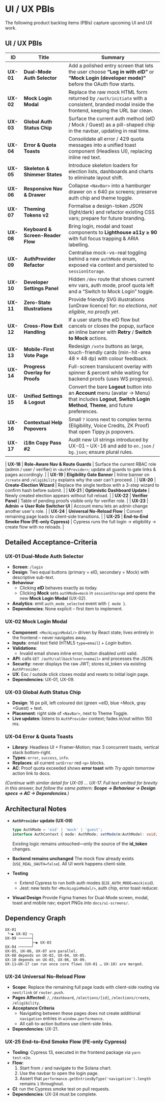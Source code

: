 # UI / UX PBIs

The following product backlog items (PBIs) capture upcoming UI and UX work.

## UI / UX PBIs

| ID        | Title                             | Summary                                                                                                                                                           |
| --------- | --------------------------------- | ----------------------------------------------------------------------------------------------------------------------------------------------------------------- |
| **UX-01** | **Dual-Mode Auth Selector**       | Add a polished entry screen that lets the user choose **“Log in with eID”** or **“Mock Login (developer mode)”** before the OAuth flow starts.                    |
| **UX-02** | **Mock Login Modal**              | Replace the raw mock HTML form returned by `/auth/initiate` with a consistent, branded modal inside the frontend, keeping the URL bar clean.                      |
| **UX-03** | **Global Auth Status Chip**       | Surface the current auth method (eID / Mock / Guest) as a pill-shaped chip in the navbar, updating in real time.                                                  |
| **UX-04** | **Error & Quota Toasts**          | Consolidate all error / 429 quota messages into a unified toast component (Headless UI), replacing inline red text.                                               |
| **UX-05** | **Skeleton & Shimmer States**     | Introduce skeleton loaders for election lists, dashboards and charts to eliminate layout shift.                                                                   |
| **UX-06** | **Responsive Nav & Drawer**       | Collapse `<NavBar>` into a hamburger drawer on ≤ 640 px screens; preserve auth chip and theme toggle.                                                             |
| **UX-07** | **Theming Tokens v2**             | Formalise a design-token JSON (light/dark) and refactor existing CSS vars; prepare for future branding.                                                           |
| **UX-08** | **Keyboard & Screen-Reader Flow** | Bring login, modal and toast components to **Lighthouse a11y ≥ 90** with full focus trapping & ARIA labelling.                                                    |
| **UX-09** | **AuthProvider Refactor**         | Centralise mock-vs-real toggling behind a new `authMode` enum, exposed via context and persisted to `sessionStorage`.                                               |
| **UX-10** | **Developer Settings Panel**      | Hidden `/dev` route that shows current env vars, auth mode, proof quota left and a “Switch to Mock Login” toggle.                                                 |
| **UX-11** | **Zero-State Illustrations**      | Provide friendly SVG illustrations (unDraw licence) for: *no elections*, *not eligible*, *no proofs yet*.                                                         |
| **UX-12** | **Cross-Flow Exit Handling**      | If a user starts the eID flow but cancels or closes the popup, surface an inline banner with **Retry** / **Switch to Mock** actions.                              |
| **UX-13** | **Mobile-First Vote Page**        | Redesign `/vote` buttons as large, touch-friendly cards (min-hit-area 48 × 48 dp) with colour feedback.                                                           |
| **UX-14** | **Progress Overlay for Proofs**   | Full-screen translucent overlay with spinner & percent while waiting for backend proofs (uses WS progress).                                                       |
| **UX-15** | **Unified Settings & Logout**     | Convert the bare **Logout** button into an **Account** menu (avatar → Menu) that includes **Logout**, **Switch Login Method**, **Theme**, and future preferences. |
| **UX-16** | **Contextual Help Popovers**      | Small `?` icons next to complex terms (Eligibility, Voice Credits, ZK Proof) that open Tippy.js popovers.                                                         |
| **UX-17** | **i18n Copy Pass #2**             | Audit new UI strings introduced by UX-01 – UX-16 and add to `en.json` / `bg.json`; ensure plural rules.                                                           |

| **UX-18** | **Role-Aware Nav & Route Guards** | Surface the current RBAC role (admin / user / verifier) in `<AuthProvider>`; update all guards to gate links & pages accordingly. |
| **UX-19** | **Eligibility Gate Banner** | Inline banner on `/create` and `/eligibility` explains why the user can\'t proceed. |
| **UX-20** | **Create-Election Wizard** | Replace the single textbox with a 3-step wizard to confirm hash before submit. |
| **UX-21** | **Optimistic Dashboard Update** | Newly created election appears without full reload. |
| **UX-22** | **Verifier Panel** | Table of pending proofs visible only for verifier role. |
| **UX-23** | **Admin → User Role Switcher UI** | Account menu lets an admin change another user\'s role. |
| **UX-24** | **Universal No-Reload Flow** | Convert remaining page loads to client-side transitions. |
| **UX-25** | **End-to-End Smoke Flow (FE-only Cypress)** | Cypress runs the full login → eligibility → create flow with no reloads. |
## Detailed Acceptance-Criteria

### UX-01  Dual-Mode Auth Selector

* **Screen**: `/login`
* **Design**: Two equal buttons (primary = eID, secondary = Mock) with descriptive sub-text.
* **Behaviour**
  * Clicking **eID** behaves exactly as today.
  * Clicking **Mock** sets `authMode=mock` in `sessionStorage` and opens the new **Mock Login Modal** (UX-02).
* **Analytics**: emit `auth_mode_selected` event with `{ mode }`.
* **Dependencies**: None explicit – first item to implement.

### UX-02  Mock Login Modal

* **Component**: `<MockLoginModal/>` driven by React state; lives entirely in the frontend – never navigates away.
* **Inputs**: email text field (HTML5 `type=email`) + *Login* button.
* **Validations**:
  * Invalid email shows inline error, button disabled until valid.
* **API**: calls `GET /auth/callback?user=<email>` and processes the JSON.
* **Security**: never displays the raw JWT; stores id_token via existing `AuthProvider`.
* **UX**: Esc / outside click closes modal and resets to initial login page.
* **Dependencies**: UX-01, UX-09.

### UX-03  Global Auth Status Chip

* **Design**: 16 px pill, left coloured dot (green =eID, blue =Mock, gray =Guest) + text.
* **Placement**: right side of `<NavBar>`, next to Theme Toggle.
* **Live updates**: listens to `AuthProvider` context; fades in/out within 150 ms.

### UX-04  Error & Quota Toasts

* **Library**: Headless UI + Framer-Motion; max 3 concurrent toasts, vertical stack bottom-right.
* **Types**: `error`, `success`, `info`.
* **Replaces**: all current `setError` red `<p>` blocks.
* **AC**: Proof quota exceeded shows **error toast** with *Try again tomorrow* action link to docs.

*(Continue with similar detail for UX-05 … UX-17. Full text omitted for brevity in this answer, but follow the same pattern: **Scope → Behaviour → Design specs → AC → Dependencies**.)*

## Architectural Notes

* **`AuthProvider` update (UX-09)**

  ```ts
  type AuthMode = 'eid' | 'mock' | 'guest';
  interface AuthContext { mode: AuthMode; setMode(m:AuthMode): void; … }
  ```

  Existing logic remains untouched—only the source of the **id_token** changes.

* **Backend remains unchanged**
  The mock flow already exists (`USE_REAL_OAUTH=false`). All UI work happens client-side.

* **Testing**
  * Extend Cypress to run both auth modes (`E2E_AUTH_MODE=mock|eid`).
  * Jest: new tests for `<MockLoginModal/>`, auth chip, error toast reducer.

* **Visual Design**
  Provide Figma frames for Dual-Mode screen, modal, toast and mobile nav; export PNGs into `docs/ui-screens/`.

## Dependency Graph

```
UX-01
 └─▶ UX-02 ─┐
UX-09 ──────┤
            ├─▶ UX-03
UX-04 ──────┘
UX-05, UX-06, UX-07 are parallel.
UX-08 depends on UX-02, UX-04, UX-05.
UX-10 depends on UX-03, UX-06, UX-09.
UX-11–UX-17 can run once core flows (UX-01 … UX-10) are merged.
```


### UX-24  Universal No-Reload Flow

* **Scope**: Replace the remaining full page loads with client-side routing via `next/link` or `router.push`.
* **Pages Affected**: `/`, `/dashboard`, `/elections/[id]`, `/elections/create`, `/eligibility`.
* **Acceptance Criteria**
  * Navigating between these pages does not create additional `navigation` entries in `window.performance`.
  * All call-to-action buttons use client-side links.
* **Dependencies**: UX-21.

### UX-25  End-to-End Smoke Flow (FE-only Cypress)

* **Tooling**: Cypress 13, executed in the frontend package via `yarn test:e2e`.
* **Flow**:
  1. Start from `/` and navigate to the Solana chart.
  2. Use the navbar to open the login page.
  3. Assert that `performance.getEntriesByType('navigation').length` remains `1` throughout.
* **CI**: run the Cypress smoke test on pull requests.
* **Dependencies**: UX-24 must be complete.

